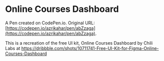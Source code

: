 # Online Courses Dashboard

A Pen created on CodePen.io. Original URL: [https://codepen.io/azrikahar/pen/abZzaga](https://codepen.io/azrikahar/pen/abZzaga).

This is a recreation of the free UI kit, Online Courses Dashboard by Chili Labs at https://dribbble.com/shots/10711741-Free-UI-Kit-for-Figma-Online-Courses-Dashboard